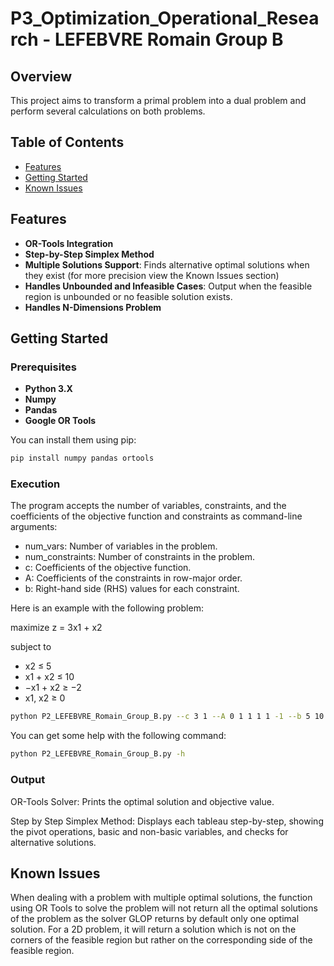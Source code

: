 # P3_Optimization_Operational_Research - LEFEBVRE Romain Group B

## Overview

This project aims to transform a primal problem into a dual problem and perform several calculations on both problems.

## Table of Contents

- [Features](#features)
- [Getting Started](#getting-started)
- [Known Issues](#known-issues)

## Features

- **OR-Tools Integration**
- **Step-by-Step Simplex Method**
- **Multiple Solutions Support**: Finds alternative optimal solutions when they exist (for more precision view the Known Issues section)
- **Handles Unbounded and Infeasible Cases**: Output when the feasible region is unbounded or no feasible solution exists.
- **Handles N-Dimensions Problem**

## Getting Started

### Prerequisites

- **Python 3.X**
- **Numpy**
- **Pandas**
- **Google OR Tools**

You can install them using pip:

```bash
pip install numpy pandas ortools
```
### Execution

The program accepts the number of variables, constraints, and the coefficients of the objective function and constraints as command-line arguments:

- num_vars: Number of variables in the problem.
- num_constraints: Number of constraints in the problem.
- c: Coefficients of the objective function.
- A: Coefficients of the constraints in row-major order.
- b: Right-hand side (RHS) values for each constraint.

Here is an example with the following problem:

maximize z = 3x1 + x2

subject to
- x2 ≤ 5
- x1 + x2 ≤ 10
- −x1 + x2 ≥ −2
- x1, x2 ≥ 0

```bash
python P2_LEFEBVRE_Romain_Group_B.py --c 3 1 --A 0 1 1 1 1 -1 --b 5 10 2 --num_vars 2 --num_constraints 3
```
You can get some help with the following command:
```bash
python P2_LEFEBVRE_Romain_Group_B.py -h
```
### Output

OR-Tools Solver: Prints the optimal solution and objective value.

Step by Step Simplex Method: Displays each tableau step-by-step, showing the pivot operations, basic and non-basic variables, and checks for alternative solutions.

## Known Issues

When dealing with a problem with multiple optimal solutions, the function using OR Tools to solve the problem will not return all the optimal solutions of the problem as the solver GLOP returns by default only one optimal solution.
For a 2D problem, it will return a solution which is not on the corners of the feasible region but rather on the corresponding side of the feasible region.
